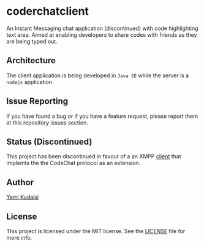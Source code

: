 # coderchatclient
An Instant Messaging chat application (discontinued) with code highlighting text area. Aimed at enabling developers to share codes with friends as they are being typed out.


## Architecture
The client application is being developed in ```Java SE``` while the server is a ```nodejs``` application

## Issue Reporting

If you have found a bug or if you have a feature request, please report them at this repository issues section.

## Status (Discontinued)

This project has been discontinued in favour of a an XMPP [client](https://github.com/yemikudaisi/codechat-client) that implemts the the CodeChat protocol as an extension.

## Author

[Yemi Kudaisi](https://github.com/yemikudaisi)

## License

This project is licensed under the MIT license. See the [LICENSE](LICENSE) file for more info.

